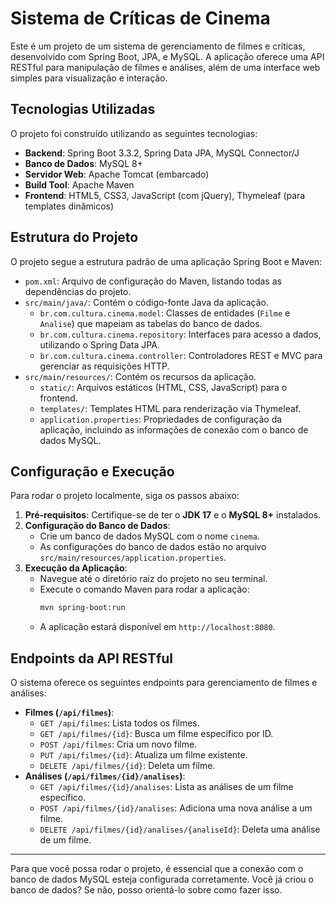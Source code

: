# Sistema de Críticas de Cinema

Este é um projeto de um sistema de gerenciamento de filmes e críticas, desenvolvido com Spring Boot, JPA, e MySQL. A aplicação oferece uma API RESTful para manipulação de filmes e análises, além de uma interface web simples para visualização e interação.

## Tecnologias Utilizadas

O projeto foi construído utilizando as seguintes tecnologias:

* **Backend**: Spring Boot 3.3.2, Spring Data JPA, MySQL Connector/J
* **Banco de Dados**: MySQL 8+
* **Servidor Web**: Apache Tomcat (embarcado)
* **Build Tool**: Apache Maven
* **Frontend**: HTML5, CSS3, JavaScript (com jQuery), Thymeleaf (para templates dinâmicos)

## Estrutura do Projeto

O projeto segue a estrutura padrão de uma aplicação Spring Boot e Maven:

* `pom.xml`: Arquivo de configuração do Maven, listando todas as dependências do projeto.
* `src/main/java/`: Contém o código-fonte Java da aplicação.
    * `br.com.cultura.cinema.model`: Classes de entidades (`Filme` e `Analise`) que mapeiam as tabelas do banco de dados.
    * `br.com.cultura.cinema.repository`: Interfaces para acesso a dados, utilizando o Spring Data JPA.
    * `br.com.cultura.cinema.controller`: Controladores REST e MVC para gerenciar as requisições HTTP.
* `src/main/resources/`: Contém os recursos da aplicação.
    * `static/`: Arquivos estáticos (HTML, CSS, JavaScript) para o frontend.
    * `templates/`: Templates HTML para renderização via Thymeleaf.
    * `application.properties`: Propriedades de configuração da aplicação, incluindo as informações de conexão com o banco de dados MySQL.

## Configuração e Execução

Para rodar o projeto localmente, siga os passos abaixo:

1.  **Pré-requisitos**: Certifique-se de ter o **JDK 17** e o **MySQL 8+** instalados.
2.  **Configuração do Banco de Dados**:
    * Crie um banco de dados MySQL com o nome `cinema`.
    * As configurações do banco de dados estão no arquivo `src/main/resources/application.properties`.
3.  **Execução da Aplicação**:
    * Navegue até o diretório raiz do projeto no seu terminal.
    * Execute o comando Maven para rodar a aplicação:
        ```bash
        mvn spring-boot:run
        ```
    * A aplicação estará disponível em `http://localhost:8080`.

## Endpoints da API RESTful

O sistema oferece os seguintes endpoints para gerenciamento de filmes e análises:

* **Filmes (`/api/filmes`)**:
    * `GET /api/filmes`: Lista todos os filmes.
    * `GET /api/filmes/{id}`: Busca um filme específico por ID.
    * `POST /api/filmes`: Cria um novo filme.
    * `PUT /api/filmes/{id}`: Atualiza um filme existente.
    * `DELETE /api/filmes/{id}`: Deleta um filme.
* **Análises (`/api/filmes/{id}/analises`)**:
    * `GET /api/filmes/{id}/analises`: Lista as análises de um filme específico.
    * `POST /api/filmes/{id}/analises`: Adiciona uma nova análise a um filme.
    * `DELETE /api/filmes/{id}/analises/{analiseId}`: Deleta uma análise de um filme.

---

Para que você possa rodar o projeto, é essencial que a conexão com o banco de dados MySQL esteja configurada corretamente. Você já criou o banco de dados? Se não, posso orientá-lo sobre como fazer isso.
